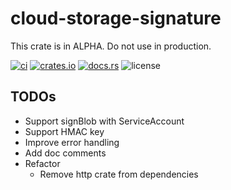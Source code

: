 # cloud-storage-signature

This crate is in ALPHA. Do not use in production.

[![ci](https://github.com/bouzuya/cloud-storage-signature/workflows/ci/badge.svg)](https://github.com/bouzuya/cloud-storage-signature/actions)
[![crates.io](https://img.shields.io/crates/v/cloud-storage-signature)](https://crates.io/crates/cloud-storage-signature)
[![docs.rs](https://img.shields.io/docsrs/cloud-storage-signature)](https://docs.rs/cloud-storage-signature)
![license](https://img.shields.io/crates/l/cloud-storage-signature)

## TODOs

- Support signBlob with ServiceAccount
- Support HMAC key
- Improve error handling
- Add doc comments
- Refactor
  - Remove http crate from dependencies
